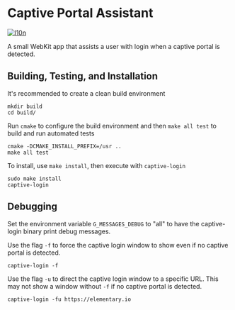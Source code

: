 # Captive Portal Assistant
[![l10n](https://i18n.elementary.io/widgets/desktop/capnet-assist/svg-badge.svg)](https://i18n.elementary.io/projects/desktop/capnet-assist)

A small WebKit app that assists a user with login when a captive portal is detected.

## Building, Testing, and Installation

It's recommended to create a clean build environment

    mkdir build
    cd build/
    
Run `cmake` to configure the build environment and then `make all test` to build and run automated tests

    cmake -DCMAKE_INSTALL_PREFIX=/usr ..
    make all test
    
To install, use `make install`, then execute with `captive-login`

    sudo make install
    captive-login

## Debugging

Set the environment variable `G_MESSAGES_DEBUG` to "all" to have the captive-login binary print debug messages.

Use the flag `-f` to force the captive login window to show even if no captive portal is detected.

    captive-login -f 

Use the flag `-u` to direct the captive login window to a specific URL. This may not show a window without `-f` if no captive portal is detected.

    captive-login -fu https://elementary.io
